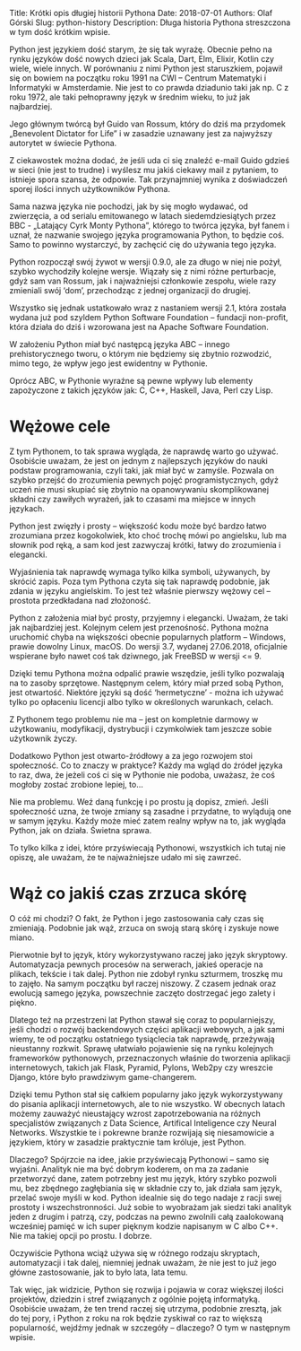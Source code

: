 Title: Krótki opis długiej historii Pythona
Date: 2018-07-01
Authors: Olaf Górski
Slug: python-history
Description: Długa historia Pythona streszczona w tym dość krótkim wpisie.

Python jest językiem dość starym, że się tak wyrażę. Obecnie pełno na rynku języków dość nowych dzieci jak Scala, Dart, Elm, Elixir, Kotlin czy wiele, wiele innych. W porównaniu z nimi Python jest staruszkiem, pojawił się on bowiem na początku roku 1991 na CWI – Centrum Matematyki i Informatyki w Amsterdamie. Nie jest to co prawda dziadunio taki jak np. C z roku 1972, ale taki pełnoprawny język w średnim wieku, to już jak najbardziej.

Jego głównym twórcą był Guido van Rossum, który do dziś ma przydomek „Benevolent Dictator for Life” i w zasadzie uznawany jest za najwyższy autorytet w świecie Pythona.

Z ciekawostek można dodać, że jeśli uda ci się znaleźć e-mail Guido gdzieś w sieci (nie jest to trudne) i wyślesz mu jakiś ciekawy mail z pytaniem, to istnieje spora szansa, że odpowie. Tak przynajmniej wynika z doświadczeń sporej ilości innych użytkowników Pythona.

Sama nazwa języka nie pochodzi, jak by się mogło wydawać, od zwierzęcia, a od serialu emitowanego w latach siedemdziesiątych przez BBC - „Latający Cyrk Monty Pythona”, którego to twórca języka, był fanem i uznał, że nazwanie swojego języka programowania Python, to będzie coś. Samo to powinno wystarczyć, by zachęcić cię do używania tego języka.

Python rozpoczął swój żywot w wersji 0.9.0, ale za długo w niej nie pożył, szybko wychodziły kolejne wersje. Wiązały się z nimi różne perturbacje, gdyż sam van Rossum, jak i najważniejsi członkowie zespołu, wiele razy zmieniali swój ‘dom’, przechodząc z jednej organizacji do drugiej. 

Wszystko się jednak ustatkowało wraz z nastaniem wersji 2.1, która została wydana już pod szyldem Python Software Foundation –  fundacji non-profit, która działa do dziś i wzorowana jest na Apache Software Foundation. 

W założeniu Python miał być następcą języka ABC – innego prehistorycznego tworu, o którym nie będziemy się zbytnio rozwodzić, mimo tego, że wpływ jego jest ewidentny w Pythonie.

Oprócz ABC, w Pythonie wyraźne są pewne wpływy lub elementy zapożyczone z takich języków jak: C, C++, Haskell, Java, Perl czy Lisp.

# Wężowe cele

Z tym Pythonem, to tak sprawa wygląda, że naprawdę warto go używać. Osobiście uważam, że jest on jednym z najlepszych języków do nauki podstaw programowania, czyli taki, jak miał być w zamyśle. Pozwala on szybko przejść do zrozumienia pewnych pojęć programistycznych, gdyż uczeń nie musi skupiać się zbytnio na opanowywaniu skomplikowanej składni czy zawiłych wyrażeń, jak to czasami ma miejsce w innych językach. 

Python jest zwięzły i prosty – większość kodu może być bardzo łatwo zrozumiana przez kogokolwiek, kto choć trochę mówi po angielsku, lub ma słownik pod ręką, a sam kod jest zazwyczaj krótki, łatwy do zrozumienia i elegancki.

Wyjaśnienia tak naprawdę wymaga tylko kilka symboli, używanych, by skrócić zapis. Poza tym Pythona czyta się tak naprawdę podobnie, jak zdania w języku angielskim. To jest też właśnie pierwszy wężowy cel – prostota przedkładana nad złożoność.

Python z założenia miał być prosty, przyjemny i elegancki. Uważam, że taki jak najbardziej jest.
Kolejnym celem jest przenośność. Pythona można uruchomić chyba na większości obecnie popularnych platform – Windows, prawie dowolny Linux, macOS. Do wersji 3.7, wydanej 27.06.2018, oficjalnie wspierane było nawet coś tak dziwnego, jak FreeBSD w wersji <= 9.

Dzięki temu Pythona można odpalić prawie wszędzie, jeśli tylko pozwalają na to zasoby sprzętowe.
Następnym celem, który miał przed sobą Python, jest otwartość. Niektóre języki są dość ‘hermetyczne’ - można ich używać tylko po opłaceniu licencji albo tylko w określonych warunkach, celach. 

Z Pythonem tego problemu nie ma – jest on kompletnie darmowy w użytkowaniu, modyfikacji, dystrybucji i czymkolwiek tam jeszcze sobie użytkownik życzy. 

Dodatkowo Python jest otwarto-źródłowy a za jego rozwojem stoi społeczność. Co to znaczy w praktyce? Każdy ma wgląd do źródeł języka to raz, dwa, że jeżeli coś ci się w Pythonie nie podoba, uważasz, że coś mogłoby zostać zrobione lepiej, to… 

Nie ma problemu. Weź daną funkcję i po prostu ją dopisz, zmień. Jeśli społeczność uzna, że twoje zmiany są zasadne i przydatne, to wylądują one w samym języku. Każdy może mieć zatem realny wpływ na to, jak wygląda Python, jak on działa. Świetna sprawa.

To tylko kilka z idei, które przyświecają Pythonowi, wszystkich ich tutaj nie opiszę, ale uważam, że te najważniejsze udało mi się zawrzeć.


# Wąż co jakiś czas zrzuca skórę

O cóż mi chodzi? O fakt, że Python i jego zastosowania cały czas się zmieniają. Podobnie jak wąż, zrzuca on swoją starą skórę i zyskuje nowe miano.

Pierwotnie był to język, który wykorzystywano raczej jako język skryptowy. Automatyzacja pewnych procesów na serwerach, jakieś operacje na plikach, tekście i tak dalej. Python nie zdobył rynku szturmem, troszkę mu to zajęło. Na samym początku był raczej niszowy. Z czasem jednak oraz ewolucją samego języka, powszechnie zaczęto dostrzegać jego zalety i piękno.

Dlatego też na przestrzeni lat Python stawał się coraz to popularniejszy, jeśli chodzi o rozwój backendowych części aplikacji webowych, a jak sami wiemy, te od początku ostatniego tysiąclecia tak naprawdę, przeżywają nieustanny rozkwit. Sprawę ułatwiało pojawienie się na rynku kolejnych frameworków pythonowych, przeznaczonych właśnie do tworzenia aplikacji internetowych, takich jak Flask, Pyramid, Pylons, Web2py czy wreszcie Django, które było prawdziwym game-changerem.

Dzięki temu Python stał się całkiem popularny jako język wykorzystywany do pisania aplikacji internetowych, ale to nie wszystko. W obecnych latach możemy zauważyć nieustający wzrost zapotrzebowania na różnych specjalistów związanych z Data Science, Artifical Inteligence czy Neural Networks. Wszystkie te i pokrewne branże rozwijają się niesamowicie a językiem, który w zasadzie praktycznie tam króluje, jest Python.

Dlaczego? Spójrzcie na idee, jakie przyświecają Pythonowi – samo się wyjaśni. Analityk nie ma być dobrym koderem, on ma za zadanie przetworzyć dane, zatem potrzebny jest mu język, który szybko pozwoli mu, bez zbędnego zagłębiania się w składnie czy to, jak działa sam język, przelać swoje myśli w kod. Python idealnie się do tego nadaje z racji swej prostoty i wszechstronności. Już sobie to wyobrażam jak siedzi taki analityk jeden z drugim i patrzą, czy, podczas na pewno zwolnili całą zaalokowaną wcześniej pamięć w ich super pięknym kodzie napisanym w C albo C++. Nie ma takiej opcji po prostu. I dobrze.

Oczywiście Pythona wciąż używa się w różnego rodzaju skryptach, automatyzacji i tak dalej, niemniej jednak uważam, że nie jest to już jego główne zastosowanie, jak to było lata, lata temu.

Tak więc, jak widzicie, Python się rozwija i pojawia w coraz większej ilości projektów, dziedzin i stref związanych z ogólnie pojętą informatyką. Osobiście uważam, że ten trend raczej się utrzyma, podobnie zresztą, jak do tej pory, i Python z roku na rok będzie zyskiwał co raz to większą popularność, wejdźmy jednak w szczegóły – dlaczego? O tym w następnym wpisie.
